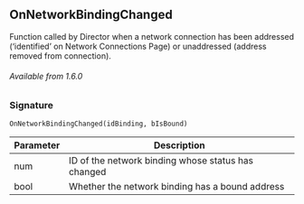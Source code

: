 ## OnNetworkBindingChanged

Function called by Director when a network connection has been addressed (‘identified’ on Network Connections Page) or unaddressed (address removed from connection).

###### Available from 1.6.0


### Signature

`OnNetworkBindingChanged(idBinding, bIsBound)`


| Parameter | Description |
| --- | --- |
| num | ID of the network binding whose status has changed |
| bool | Whether the network binding has a bound address |
